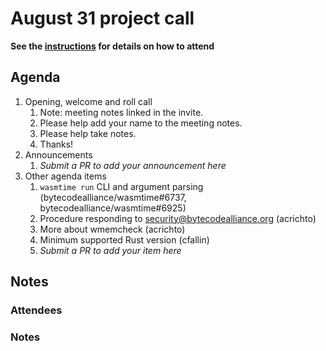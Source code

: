 # August 31 project call

**See the [instructions](../README.md) for details on how to attend**

## Agenda

1. Opening, welcome and roll call
    1. Note: meeting notes linked in the invite.
    1. Please help add your name to the meeting notes.
    1. Please help take notes.
    1. Thanks!
1. Announcements
    1. _Submit a PR to add your announcement here_
1. Other agenda items
    1. `wasmtime run` CLI and argument parsing (bytecodealliance/wasmtime#6737, bytecodealliance/wasmtime#6925)
    2. Procedure responding to security@bytecodealliance.org (acrichto)
    3. More about wmemcheck (acrichto)
    4. Minimum supported Rust version (cfallin)
    1. _Submit a PR to add your item here_


## Notes

### Attendees

### Notes
